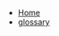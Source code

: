 <!-- Generated automatically by prepare-docsify.sh -->
* [Home](README.md)
* [glossary](glossary.md)
